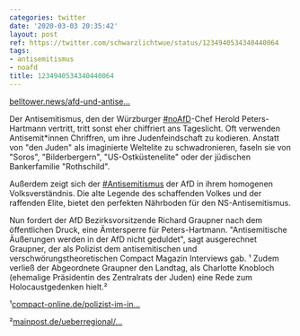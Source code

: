 ```yaml
---
categories: twitter
date: '2020-03-03 20:35:42'
layout: post
ref: https://twitter.com/schwarzlichtwue/status/1234940534340440064
tags:
- antisemitismus
- noafd
title: 1234940534340440064
---
```

[belltower.news/afd-und-antise…](https://www.belltower.news/afd-und-antisemitismus-das-maerchen-vom-einflussreichen-juden-96605/)



Der Antisemitismus, den der Würzburger [#noAfD](/t/noafd)-Chef Herold Peters-Hartmann vertritt, tritt sonst eher chiffriert ans Tageslicht. Oft verwenden Antisemit\*innen Chriffren, um ihre Judenfeindschaft zu kodieren.
Anstatt von "den Juden" als imaginierte Weltelite zu schwadronieren, faseln sie von "Soros", "Bilderbergern", "US-Ostküstenelite" oder der jüdischen Bankerfamilie "Rothschild".



Außerdem zeigt sich der [#Antisemitismus](/t/antisemitismus) der AfD in ihrem homogenen Volksverständnis.
Die alte Legende des schaffenden Volkes und der raffenden Elite, bietet den perfekten Nährboden für den NS-Antisemitismus. 

Nun fordert der AfD Bezirksvorsitzende Richard Graupner nach dem öffentlichen Druck, eine Ämtersperre für Peters-Hartmann.
"Antisemitische Äußerungen werden in der AfD nicht geduldet", sagt ausgerechnet Graupner, der als Polizist dem antisemitischen und verschwörungstheoretischen Compact Magazin Interviews gab. ¹
Zudem verließ der Abgeordnete Graupner den Landtag, als Charlotte Knobloch (ehemalige Präsidentin des Zentralrats der Juden) eine Rede zum Holocaustgedenken hielt.²



¹[compact-online.de/polizist-im-in…](https://www.compact-online.de/polizist-im-interview-die-bayerischen-grenzen-sind-nach-wie-vor-offen-wie-ein-scheunentor/) 



²[mainpost.de/ueberregional/…](https://www.mainpost.de/ueberregional/bayern/AfD-Abgeordnete-verlassen-Landtag-waehrend-Holocaust-Gedenken;art16683,10161082)